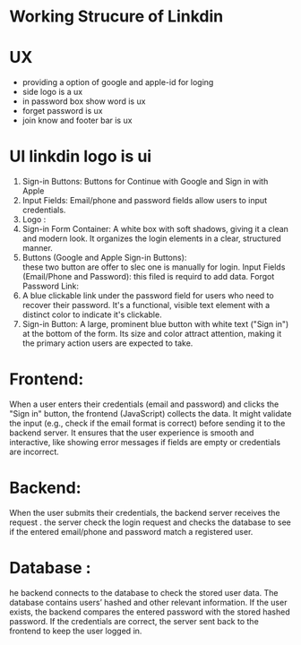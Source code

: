 # Working Strucure of Linkdin
# UX
* providing a option of google and apple-id for loging
* side logo is a ux
* in password box show word is ux
* forget password is ux
* join know and footer bar is  ux
# UI linkdin logo is ui
1. Sign-in Buttons: 
Buttons for Continue with Google and Sign in with Apple 
2. Input Fields: 
Email/phone and password fields allow users to input credentials.
3. Logo : 
4. Sign-in Form Container: 
A white box with soft shadows, giving it a clean and modern look. It organizes the login elements in a clear, structured manner.
5. Buttons (Google and Apple Sign-in Buttons):  
these two button are offer to slec one is manually for login.
Input Fields (Email/Phone and Password):  this filed is requird to add data.
Forgot Password Link:
6. A blue clickable link under the password field for users who need to recover their password. It's a functional, visible text element with a distinct color to indicate it's clickable.
7. Sign-in Button:
A large, prominent blue button with white text ("Sign in") at the bottom of the form. Its size and color attract attention, making it the primary action users are expected to take.
# Frontend:
When a user enters their credentials (email and password) and clicks the "Sign in" button, the frontend (JavaScript) collects the data.
It might validate the input (e.g., check if the email format is correct) before sending it to the backend server.
It ensures that the user experience is smooth and interactive, like showing error messages if fields are empty or credentials are incorrect.
# Backend:
When the user submits their credentials, the backend server receives the request .
 the server check  the login request and checks the database to see if the entered email/phone and password match a registered user.
# Database :
he backend connects to the database to check the stored user data. The database contains users’ hashed and other relevant information.
If the user exists, the backend compares the entered password with the stored hashed password.
If the credentials are correct, the server sent back to the frontend to keep the user logged in.
